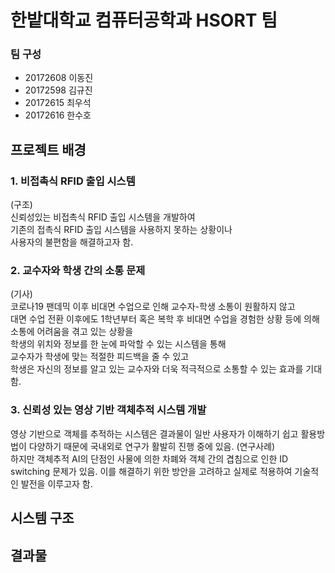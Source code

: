 # 한밭대학교 컴퓨터공학과 HSORT 팀

### 팀 구성
- 20172608 이동진
- 20172598 김규진
- 20172615 최우석
- 20172616 한수호

## 프로젝트 배경

### 1. 비접촉식 RFID 출입 시스템
(구조)<br>
신뢰성있는 비접촉식 RFID 출입 시스템을 개발하여<br>
기존의 접촉식 RFID 출입 시스템을 사용하지 못하는 상황이나<br>
사용자의 불편함을 해결하고자 함.<br>

### 2. 교수자와 학생 간의 소통 문제
(기사)<br>
코로나19 팬데믹 이후 비대면 수업으로 인해 교수자-학생 소통이 원활하지 않고<br>
대면 수업 전환 이후에도 1학년부터 혹은 복학 후 비대면 수업을 경험한 상황 등에 의해<br>
소통에 어려움을 겪고 있는 상황을<br>
학생의 위치와 정보를 한 눈에 파악할 수 있는 시스템을 통해<br>
교수자가 학생에 맞는 적절한 피드백을 줄 수 있고<br>
학생은 자신의 정보를 알고 있는 교수자와 더욱 적극적으로 소통할 수 있는 효과를 기대함.<br>

### 3. 신뢰성 있는 영상 기반 객체추적 시스템 개발
영상 기반으로 객체를 추적하는 시스템은 결과물이 일반 사용자가 이해하기 쉽고
활용방법이 다양하기 때문에 국내외로 연구가 활발히 진행 중에 있음.
(연구사례)<br>
하지만 객체추적 AI의 단점인 사물에 의한 차폐와 객체 간의 겹침으로 인한 ID switching 문제가 있음.
이를 해결하기 위한 방안을 고려하고 실제로 적용하여 기술적인 발전을 이루고자 함.

## 시스템 구조

## 결과물

